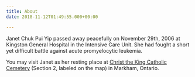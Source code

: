 ```yaml
---
title: About
date: 2018-11-12T01:49:55.000+00:00

---
```

Janet Chuk Pui Yip passed away peacefully on November 29th, 2006 at Kingston General Hospital in the Intensive Care Unit. She had fought a short yet difficult battle against acute promyelocytic leukemia.

You may visit Janet as her resting place at <a href="http://www.catholic-cemeteries.com/cemeteries/christ-the-king-catholic-cemetery-markham/" target="_blank">Christ the King Catholic Cemetery</a> (Section 2, labeled on the map) in Markham, Ontario.